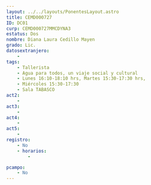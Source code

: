 ```yaml
---
layout: ../../layouts/PonentesLayout.astro
title: CEMD000727
ID: DC01
curp: CEMD000727MMCDYNA3
estatus: Dos
nombre: Diana Laura Cedillo Mayen
grado: Lic. 
datosextranjero:
    - 
tags:
    - Tallerista
    - Agua para todos, un viaje social y cultural
    - Lunes 16:10-18:10 hrs, Martes 15:30-17:30 hrs, 
    - Miércoles 15:30-17:30
    - Sala TABASCO
act2: 
    - 
act3: 
    - 
act4: 
    - 
act5: 
    - 
registro:
    - No
    - horarios:
        - 

pcampo:
    - No
---
```

